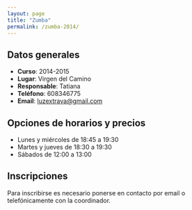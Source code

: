 ```yaml
---
layout: page
title: "Zumba"
permalink: /zumba-2014/
---
```



## Datos generales

* __Curso__: 2014-2015
* __Lugar__: Virgen del Camino
* __Responsable__: Tatiana
* __Teléfono__: 608346775
* __Email__: luzextrava@gmail.com

## Opciones de horarios y precios
 
* Lunes y miércoles de 18:45 a 19:30
* Martes y jueves de 18:30 a 19:30
* Sábados de 12:00 a 13:00

## Inscripciones

Para inscribirse es necesario ponerse en contacto por email o telefónicamente con la coordinador.